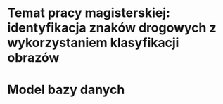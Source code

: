 # Temat pracy magisterskiej: identyfikacja znaków drogowych z wykorzystaniem klasyfikacji obrazów

# Model bazy danych
